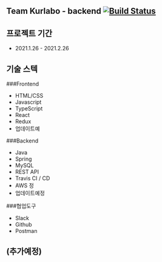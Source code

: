 Team Kurlabo - backend [![Build Status](https://travis-ci.org/Kurlabo/backend.svg?branch=main)](https://travis-ci.org/Kurlabo/backend)
---


프로젝트 기간
---
- 2021.1.26 - 2021.2.26 

기술 스텍
---
###Frontend
- HTML/CSS
- Javascript
- TypeScript
- React
- Redux
- 업데이트예

###Backend
- Java
- Spring
- MySQL
- REST API
- Travis CI / CD
- AWS 정
- 업데이트예정

###협업도구
- Slack
- Github
- Postman

(추가예정)
--- 

